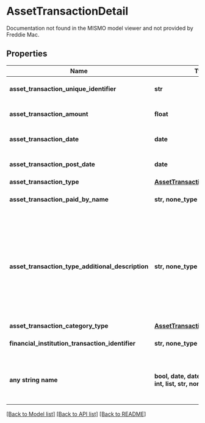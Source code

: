 # AssetTransactionDetail

Documentation not found in the MISMO model viewer and not provided by Freddie Mac.

## Properties
Name | Type | Description | Notes
------------ | ------------- | ------------- | -------------
**asset_transaction_unique_identifier** | **str** | A vendor created unique Identifier. | 
**asset_transaction_amount** | **float** | Asset Transaction Amount. | 
**asset_transaction_date** | **date** | Asset Transaction Date. | 
**asset_transaction_post_date** | **date** | Asset Transaction Post Date. | 
**asset_transaction_type** | [**AssetTransactionType**](AssetTransactionType.md) |  | 
**asset_transaction_paid_by_name** | **str, none_type** | Populate with who did the transaction. | 
**asset_transaction_type_additional_description** | **str, none_type** | FI Provided - examples are atm, cash, check, credit, debit, deposit, directDebit, directDeposit, dividend, fee, interest, other, payment, pointOfSale, repeatPayment, serviceCharge, transfer. | 
**asset_transaction_category_type** | [**AssetTransactionCategoryType**](AssetTransactionCategoryType.md) |  | 
**financial_institution_transaction_identifier** | **str, none_type** | FI provided Transaction Identifier. | 
**any string name** | **bool, date, datetime, dict, float, int, list, str, none_type** | any string name can be used but the value must be the correct type | [optional]

[[Back to Model list]](../README.md#documentation-for-models) [[Back to API list]](../README.md#documentation-for-api-endpoints) [[Back to README]](../README.md)


